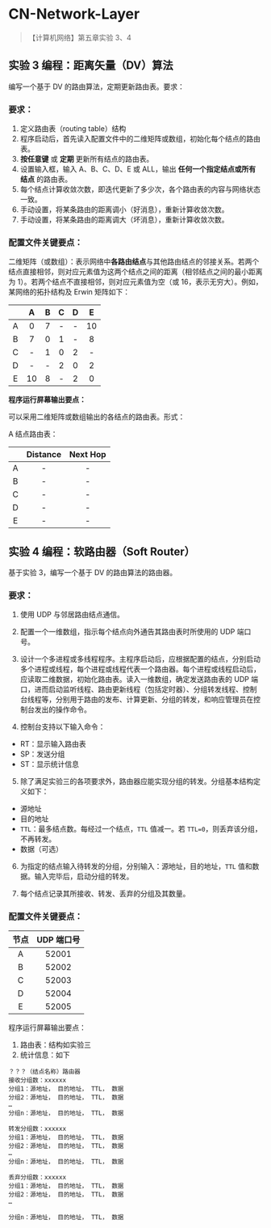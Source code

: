# CN-Network-Layer

> 【计算机网络】第五章实验 3、4

## **实验 3 编程**：距离矢量（DV）算法

编写一个基于 DV 的路由算法，定期更新路由表。要求：

### 要求：

1. 定义路由表（routing table）结构
2. 程序启动后，首先读入配置文件中的二维矩阵或数组，初始化每个结点的路由表。
3. **按任意键** 或 **定期** 更新所有结点的路由表。
4. 设置输入框，输入 A、B、C、D、E 或 ALL，输出 **任何一个指定结点或所有结点** 的路由表。
5. 每个结点计算收敛次数，即迭代更新了多少次，各个路由表的内容与网络状态一致。
6. 手动设置，将某条路由的距离调小（好消息），重新计算收敛次数。
7. 手动设置，将某条路由的距离调大（坏消息），重新计算收敛次数。

### 配置文件关键要点：

二维矩阵（或数组）：表示网络中**各路由结点**与其他路由结点的邻接关系。若两个结点直接相邻，则对应元素值为这两个结点之间的距离（相邻结点之间的最小距离为 1）。若两个结点不直接相邻，则对应元素值为空（或 16，表示无穷大）。例如，某网络的拓扑结构及 Erwin 矩阵如下：

|       |   A   |   B   |   C   |   D   |   E   |
| :---: | :---: | :---: | :---: | :---: | :---: |
|   A   |   0   |   7   |   -   |   -   |  10   |
|   B   |   7   |   0   |   1   |   -   |   8   |
|   C   |   -   |   1   |   0   |   2   |   -   |
|   D   |   -   |   -   |   2   |   0   |   2   |
|   E   |  10   |   8   |   -   |   2   |   0   |

**程序运行屏幕输出要点：**

可以采用二维矩阵或数组输出的各结点的路由表。形式：

A 结点路由表：

|       | Distance | Next Hop |
| :---: | :------: | :------: |
|   A   |    -     |    -     |
|   B   |    -     |    -     |
|   C   |    -     |    -     |
|   D   |    -     |    -     |
|   E   |    -     |    -     |

## 实验 4 编程：软路由器（Soft Router）

基于实验 3，编写一个基于 DV 的路由算法的路由器。

### 要求：

1. 使用 UDP 与邻居路由结点通信。

2. 配置一个一维数组，指示每个结点向外通告其路由表时所使用的 UDP 端口号。

3. 设计一个多进程或多线程程序。主程序启动后，应根据配置的结点，分别启动多个进程或线程，每个进程或线程代表一个路由器。每个进程或线程启动后，应读取二维数据，初始化路由表。读入一维数组，确定发送路由表的 UDP 端口，进而启动监听线程、路由更新线程（包括定时器）、分组转发线程、控制台线程等，分别用于路由的发布、计算更新、分组的转发，和响应管理员在控制台发出的操作命令。

4. 控制台支持以下输入命令：

- RT：显示输入路由表
- SP：发送分组
- ST：显示统计信息

5. 除了满足实验三的各项要求外，路由器应能实现分组的转发。分组基本结构定义如下：

- 源地址
- 目的地址
- `TTL`：最多结点数。每经过一个结点，`TTL` 值减一。若 `TTL=0`，则丢弃该分组，不再转发。
- 数据（可选）

6. 为指定的结点输入待转发的分组，分别输入：源地址，目的地址，`TTL` 值和数据。输入完毕后，启动分组的转发。

7. 每个结点记录其所接收、转发、丢弃的分组及其数量。

### 配置文件关键要点：

| 节点  | UDP 端口号 |
| :---: | :--------: |
|   A   |   52001    |
|   B   |   52002    |
|   C   |   52003    |
|   D   |   52004    |
|   E   |   52005    |

程序运行屏幕输出要点：

1. 路由表：结构如实验三
2. 统计信息：如下

```
？？？（结点名称）路由器
接收分组数：xxxxxx
分组1：源地址， 目的地址， TTL， 数据
分组2：源地址， 目的地址， TTL， 数据
…
分组n：源地址， 目的地址， TTL， 数据

转发分组数：xxxxxx
分组1：源地址， 目的地址， TTL， 数据
分组2：源地址， 目的地址， TTL， 数据
…
分组n：源地址， 目的地址， TTL， 数据

丢弃分组数：xxxxxx
分组1：源地址， 目的地址， TTL， 数据
分组2：源地址， 目的地址， TTL， 数据
…

分组n：源地址， 目的地址， TTL， 数据
```